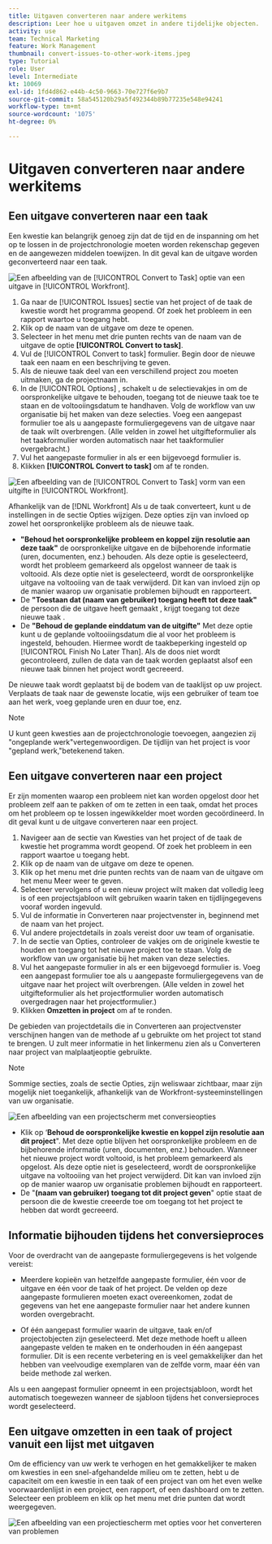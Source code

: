 ```yaml
---
title: Uitgaven converteren naar andere werkitems
description: Leer hoe u uitgaven omzet in andere tijdelijke objecten.
activity: use
team: Technical Marketing
feature: Work Management
thumbnail: convert-issues-to-other-work-items.jpeg
type: Tutorial
role: User
level: Intermediate
kt: 10069
exl-id: 1fd4d862-e44b-4c50-9663-70e727f6e9b7
source-git-commit: 58a545120b29a5f492344b89b77235e548e94241
workflow-type: tm+mt
source-wordcount: '1075'
ht-degree: 0%

---
```


# Uitgaven converteren naar andere werkitems

## Een uitgave converteren naar een taak

Een kwestie kan belangrijk genoeg zijn dat de tijd en de inspanning om het op te lossen in de projectchronologie moeten worden rekenschap gegeven en de aangewezen middelen toewijzen. In dit geval kan de uitgave worden geconverteerd naar een taak.

![Een afbeelding van de [!UICONTROL Convert to Task] optie van een uitgave in [!UICONTROL Workfront].](assets/15-convert-issue-to-task-menu-option.png)

1. Ga naar de [!UICONTROL Issues] sectie van het project of de taak de kwestie wordt het programma geopend. Of zoek het probleem in een rapport waartoe u toegang hebt.
1. Klik op de naam van de uitgave om deze te openen.
1. Selecteer in het menu met drie punten rechts van de naam van de uitgave de optie **[!UICONTROL Convert to task]**.
1. Vul de [!UICONTROL Convert to task] formulier. Begin door de nieuwe taak een naam en een beschrijving te geven.
1. Als de nieuwe taak deel van een verschillend project zou moeten uitmaken, ga de projectnaam in.
1. In de [!UICONTROL Options] , schakelt u de selectievakjes in om de oorspronkelijke uitgave te behouden, toegang tot de nieuwe taak toe te staan en de voltooiingsdatum te handhaven. Volg de workflow van uw organisatie bij het maken van deze selecties. Voeg een aangepast formulier toe als u aangepaste formuliergegevens van de uitgave naar de taak wilt overbrengen. (Alle velden in zowel het uitgifteformulier als het taakformulier worden automatisch naar het taakformulier overgebracht.)
1. Vul het aangepaste formulier in als er een bijgevoegd formulier is.
1. Klikken **[!UICONTROL Convert to task]** om af te ronden.

![Een afbeelding van de [!UICONTROL Convert to Task] vorm van een uitgifte in [!UICONTROL Workfront].](assets/16-convert-to-task-options.png)

Afhankelijk van de [!DNL Workfront] Als u de taak converteert, kunt u de instellingen in de sectie Opties wijzigen. Deze opties zijn van invloed op zowel het oorspronkelijke probleem als de nieuwe taak.

* **&quot;Behoud het oorspronkelijke probleem en koppel zijn resolutie aan deze taak&quot;** de oorspronkelijke uitgave en de bijbehorende informatie (uren, documenten, enz.) behouden. Als deze optie is geselecteerd, wordt het probleem gemarkeerd als opgelost wanneer de taak is voltooid. Als deze optie niet is geselecteerd, wordt de oorspronkelijke uitgave na voltooiing van de taak verwijderd. Dit kan van invloed zijn op de manier waarop uw organisatie problemen bijhoudt en rapporteert.
* De **&quot;Toestaan dat (naam van gebruiker) toegang heeft tot deze taak&quot;** de persoon die de uitgave heeft gemaakt , krijgt toegang tot deze nieuwe taak .
* De **&quot;Behoud de geplande einddatum van de uitgifte&quot;** Met deze optie kunt u de geplande voltooiingsdatum die al voor het probleem is ingesteld, behouden. Hiermee wordt de taakbeperking ingesteld op [!UICONTROL Finish No Later Than]. Als de doos niet wordt gecontroleerd, zullen de data van de taak worden geplaatst alsof een nieuwe taak binnen het project wordt gecreeerd.

De nieuwe taak wordt geplaatst bij de bodem van de taaklijst op uw project. Verplaats de taak naar de gewenste locatie, wijs een gebruiker of team toe aan het werk, voeg geplande uren en duur toe, enz.

>[!NOTE]
>
>U kunt geen kwesties aan de projectchronologie toevoegen, aangezien zij &quot;ongeplande werk&quot;vertegenwoordigen. De tijdlijn van het project is voor &quot;gepland werk,&quot;betekenend taken.

## Een uitgave converteren naar een project

Er zijn momenten waarop een probleem niet kan worden opgelost door het probleem zelf aan te pakken of om te zetten in een taak, omdat het proces om het probleem op te lossen ingewikkelder moet worden gecoördineerd. In dit geval kunt u de uitgave converteren naar een project.

1. Navigeer aan de sectie van Kwesties van het project of de taak de kwestie het programma wordt geopend. Of zoek het probleem in een rapport waartoe u toegang hebt.
1. Klik op de naam van de uitgave om deze te openen.
1. Klik op het menu met drie punten rechts van de naam van de uitgave om het menu Meer weer te geven.
1. Selecteer vervolgens of u een nieuw project wilt maken dat volledig leeg is of een projectsjabloon wilt gebruiken waarin taken en tijdlijngegevens vooraf worden ingevuld.
1. Vul de informatie in Converteren naar projectvenster in, beginnend met de naam van het project.
1. Vul andere projectdetails in zoals vereist door uw team of organisatie.
1. In de sectie van Opties, controleer de vakjes om de originele kwestie te houden en toegang tot het nieuwe project toe te staan. Volg de workflow van uw organisatie bij het maken van deze selecties.
1. Vul het aangepaste formulier in als er een bijgevoegd formulier is. Voeg een aangepast formulier toe als u aangepaste formuliergegevens van de uitgave naar het project wilt overbrengen. (Alle velden in zowel het uitgifteformulier als het projectformulier worden automatisch overgedragen naar het projectformulier.)
1. Klikken **Omzetten in project** om af te ronden.

De gebieden van projectdetails die in Converteren aan projectvenster verschijnen hangen van de methode af u gebruikte om het project tot stand te brengen. U zult meer informatie in het linkermenu zien als u Converteren naar project van malplaatjeoptie gebruikte.

>[!NOTE]
>
>Sommige secties, zoals de sectie Opties, zijn weliswaar zichtbaar, maar zijn mogelijk niet toegankelijk, afhankelijk van de Workfront-systeeminstellingen van uw organisatie.

![Een afbeelding van een projectscherm met conversieopties](assets/conversion-options.png)

* Klik op ‘**Behoud de oorspronkelijke kwestie en koppel zijn resolutie aan dit project**&quot;. Met deze optie blijven het oorspronkelijke probleem en de bijbehorende informatie (uren, documenten, enz.) behouden. Wanneer het nieuwe project wordt voltooid, is het probleem gemarkeerd als opgelost. Als deze optie niet is geselecteerd, wordt de oorspronkelijke uitgave na voltooiing van het project verwijderd. Dit kan van invloed zijn op de manier waarop uw organisatie problemen bijhoudt en rapporteert.
* De &quot;**(naam van gebruiker) toegang tot dit project geven**&quot; optie staat de persoon die de kwestie creeerde toe om toegang tot het project te hebben dat wordt gecreeerd.

## Informatie bijhouden tijdens het conversieproces

<!-- Need link to wf one doc article below 

To learn about what information transfers when you convert an issue to a task or project, we recommend you read through the conversion considerations in the article, Convert issues. This lists what information is kept when converting issues and what isn’t. Workfront recommends you become familiar with these considerations so you don’t lose important information when converting issues to tasks or projects.

-->

Voor de overdracht van de aangepaste formuliergegevens is het volgende vereist:

* Meerdere kopieën van hetzelfde aangepaste formulier, één voor de uitgave en één voor de taak of het project. De velden op deze aangepaste formulieren moeten exact overeenkomen, zodat de gegevens van het ene aangepaste formulier naar het andere kunnen worden overgebracht.

* Of één aangepast formulier waarin de uitgave, taak en/of projectobjecten zijn geselecteerd. Met deze methode hoeft u alleen aangepaste velden te maken en te onderhouden in één aangepast formulier. Dit is een recente verbetering en is veel gemakkelijker dan het hebben van veelvoudige exemplaren van de zelfde vorm, maar één van beide methode zal werken.



<!-- Need link to wf one doc article below

Learn more in the article, Transfer custom form data to a larger work item.

-->

<!-- Pro tips graphic -->

Als u een aangepast formulier opneemt in een projectsjabloon, wordt het automatisch toegewezen wanneer de sjabloon tijdens het conversieproces wordt geselecteerd.

<!-- Learn more graphic and documentation article links 

* Convert issues
* Transfer custom form data to a larger work item
* Overview of resolving and resolvable objects
* Understanding resolving and resolvable objects
* Unlink issues from their resolvable objects

-->

## Een uitgave omzetten in een taak of project vanuit een lijst met uitgaven

Om de efficiency van uw werk te verhogen en het gemakkelijker te maken om kwesties in een snel-afgehandelde milieu om te zetten, hebt u de capaciteit om een kwestie in een taak of een project van om het even welke voorwaardenlijst in een project, een rapport, of een dashboard om te zetten. Selecteer een probleem en klik op het menu met drie punten dat wordt weergegeven.

![Een afbeelding van een projectiescherm met opties voor het converteren van problemen](assets/convert-from-a-list.png)

